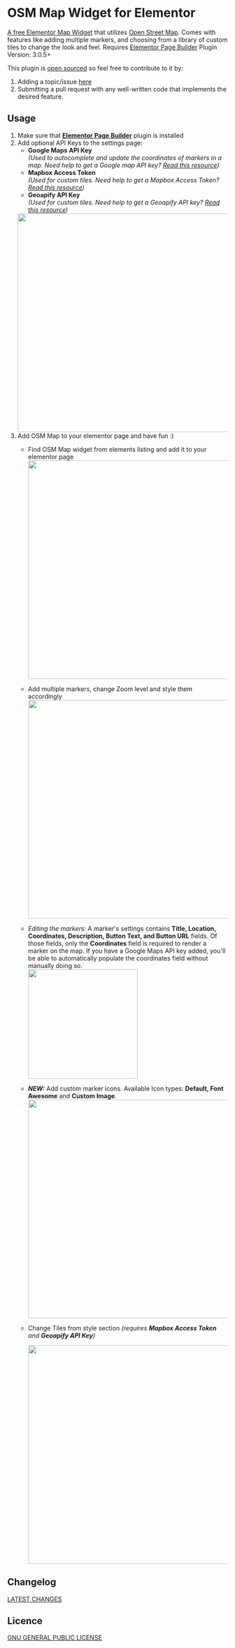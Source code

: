 # OSM Map Widget for Elementor
[A free Elementor Map Widget](https://wordpress.org/plugins/osm-map-elementor/) that utilizes [Open Street Map](https://www.openstreetmap.org/). Comes with features like adding multiple markers, and choosing from a library of custom tiles to change the look and feel. Requires [Elementor Page Builder](https://wordpress.org/plugins/elementor/) Plugin Version: 3.0.5+

This plugin is [open sourced](https://github.com/flopperj/osm-map-elementor) so feel free to contribute to it by:
1. Adding a topic/issue [here](https://github.com/flopperj/osm-map-elementor/issues)
2. Submitting a pull request with any well-written code that implements the desired feature.

## Usage
1. Make sure that **[Elementor Page Builder](https://wordpress.org/plugins/elementor/)** plugin is installed
2. Add optional API Keys to the settings page:
    - **Google Maps API Key**<br />_(Used to autocomplete and update the coordinates of markers in a map. Need help to get a Google map API key? [Read this resource](https://developers.google.com/maps/documentation/javascript/get-api-key))_
    - **Mapbox Access Token**<br />_(Used for custom tiles. Need help to get a Mapbox Access Token? [Read this resource](https://docs.mapbox.com/help/how-mapbox-works/access-tokens/))_
    - **Geoapify API Key**<br />_(Used for custom tiles. Need help to get a Geoapify API key? [Read this resource](https://www.geoapify.com/maps-api/))_ <br />
    <img src="https://raw.githubusercontent.com/flopperj/osm-map-elementor/master/assets/screenshot-1.jpg" width="500" height="auto" />
3. Add OSM Map to your elementor page and have fun :)
    - Find OSM Map widget from elements listing and add it to your elementor page<br />
      <img src="https://raw.githubusercontent.com/flopperj/osm-map-elementor/master/assets/screenshot-2.jpg" width="500" height="auto" />
    - Add multiple markers, change Zoom level and style them accordingly<br />
      <img src="https://raw.githubusercontent.com/flopperj/osm-map-elementor/master/assets/screenshot-3.jpg" width="500" height="auto" />
    - _Editing the markers:_ A marker's settings contains **Title, Location, Coordinates, Description, Button Text, and Button URL** fields. Of those fields, only the **Coordinates** field is required to render a marker on the map. If you have a Google Maps API key added, you'll be able to automatically populate the coordinates field without manually doing so.<br />
      <img src="https://raw.githubusercontent.com/flopperj/osm-map-elementor/master/assets/screenshot-4.jpg" width="250" height="auto" />
    - _**NEW:**_ Add custom marker icons. Available Icon types: **Default, Font Awesome** and **Custom Image**.<br />
      <img src="https://raw.githubusercontent.com/flopperj/osm-map-elementor/master/assets/screenshot-6.jpg" width="500" height="auto" />
    - Change Tiles from style section _(requires **Mapbox Access Token** and **Geoapify API Key**)_<br />
    
      <img src="https://raw.githubusercontent.com/flopperj/osm-map-elementor/master/assets/screenshot-5.jpg" width="500" height="auto" />
          
##  Changelog
[LATEST CHANGES](https://github.com/flopperj/osm-map-elementor/wiki/Changelog)

## Licence
[GNU GENERAL PUBLIC LICENSE](https://raw.githubusercontent.com/flopperj/osm-map-elementor/master/LICENSE.txt)
